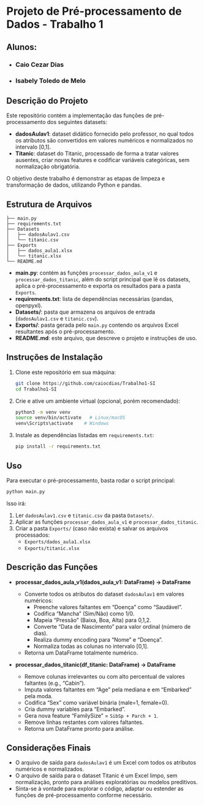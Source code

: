 # Projeto de Pré-processamento de Dados - Trabalho 1
## Alunos:

- ### Caio Cezar Dias
- ### Isabely Toledo de Melo
## Descrição do Projeto

Este repositório contém a implementação das funções de pré-processamento dos seguintes datasets:
- **dadosAulav1**: dataset didático fornecido pelo professor, no qual todos os atributos são convertidos em valores numéricos e normalizados no intervalo [0,1].
- **Titanic**: dataset do Titanic, processado de forma a tratar valores ausentes, criar novas features e codificar variáveis categóricas, sem normalização obrigatória.

O objetivo deste trabalho é demonstrar as etapas de limpeza e transformação de dados, utilizando Python e pandas.

## Estrutura de Arquivos

```
├── main.py
├── requirements.txt
├── Datasets
│   ├── dadosAulav1.csv
│   └── titanic.csv
├── Exports
│   ├── dados_aula1.xlsx
│   └── titanic.xlsx
└── README.md
```

- **main.py**: contém as funções `processar_dados_aula_v1` e `processar_dados_titanic`, além do script principal que lê os datasets, aplica o pré-processamento e exporta os resultados para a pasta `Exports`.
- **requirements.txt**: lista de dependências necessárias (pandas, openpyxl).
- **Datasets/**: pasta que armazena os arquivos de entrada (`dadosAulav1.csv` e `titanic.csv`).
- **Exports/**: pasta gerada pelo `main.py` contendo os arquivos Excel resultantes após o pré-processamento.
- **README.md**: este arquivo, que descreve o projeto e instruções de uso.

## Instruções de Instalação

1. Clone este repositório em sua máquina:
   ```bash
   git clone https://github.com/caiocdias/Trabalho1-SI
   cd Trabalho1-SI
   ```
2. Crie e ative um ambiente virtual (opcional, porém recomendado):
   ```bash
   python3 -m venv venv
   source venv/bin/activate   # Linux/macOS
   venv\Scripts\activate    # Windows
   ```
3. Instale as dependências listadas em `requirements.txt`:
   ```bash
   pip install -r requirements.txt
   ```

## Uso

Para executar o pré-processamento, basta rodar o script principal:
```bash
python main.py
```

Isso irá:
1. Ler `dadosAulav1.csv` e `titanic.csv` da pasta `Datasets/`.
2. Aplicar as funções `processar_dados_aula_v1` e `processar_dados_titanic`.
3. Criar a pasta `Exports/` (caso não exista) e salvar os arquivos processados:
   - `Exports/dados_aula1.xlsx`
   - `Exports/titanic.xlsx`

## Descrição das Funções

- **processar_dados_aula_v1(dados_aula_v1: DataFrame) -> DataFrame**  
  - Converte todos os atributos do dataset `dadosAulav1` em valores numéricos:
    - Preenche valores faltantes em “Doença” como “Saudável”.
    - Codifica “Mancha” (Sim/Não) como 1/0.
    - Mapeia “Pressão” (Baixa, Boa, Alta) para 0,1,2.
    - Converte “Data de Nascimento” para valor ordinal (número de dias).
    - Realiza dummy encoding para “Nome” e “Doença”.
    - Normaliza todas as colunas no intervalo [0,1].
  - Retorna um DataFrame totalmente numérico.

- **processar_dados_titanic(df_titanic: DataFrame) -> DataFrame**  
  - Remove colunas irrelevantes ou com alto percentual de valores faltantes (e.g., “Cabin”).
  - Imputa valores faltantes em “Age” pela mediana e em “Embarked” pela moda.
  - Codifica “Sex” como variável binária (male=1, female=0).
  - Cria dummy variables para “Embarked”.
  - Gera nova feature “FamilySize” = `SibSp + Parch + 1`.
  - Remove linhas restantes com valores faltantes.
  - Retorna um DataFrame pronto para análise.

## Considerações Finais

- O arquivo de saída para `dadosAulav1` é um Excel com todos os atributos numéricos e normalizados.
- O arquivo de saída para o dataset Titanic é um Excel limpo, sem normalização, pronto para análises exploratórias ou modelos preditivos.
- Sinta-se à vontade para explorar o código, adaptar ou estender as funções de pré-processamento conforme necessário.
